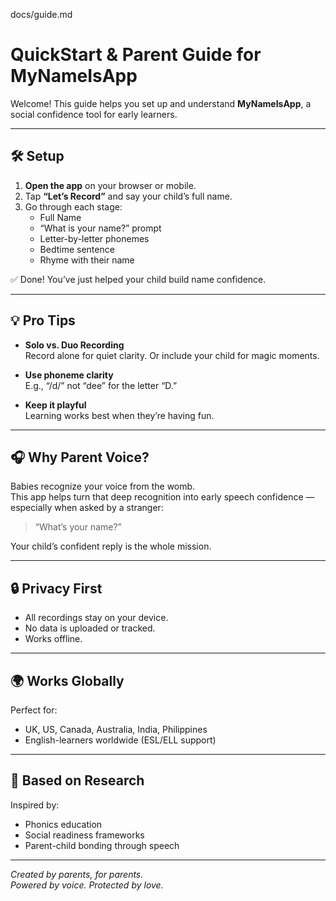 docs/guide.md
# QuickStart & Parent Guide for MyNameIsApp

Welcome! This guide helps you set up and understand **MyNameIsApp**, a social confidence tool for early learners.

---

## 🛠️ Setup

1. **Open the app** on your browser or mobile.
2. Tap **“Let’s Record”** and say your child’s full name.
3. Go through each stage:
   - Full Name
   - “What is your name?” prompt
   - Letter-by-letter phonemes
   - Bedtime sentence
   - Rhyme with their name

✅ Done! You’ve just helped your child build name confidence.

---

## 💡 Pro Tips

- **Solo vs. Duo Recording**  
  Record alone for quiet clarity. Or include your child for magic moments.

- **Use phoneme clarity**  
  E.g., “/d/” not “dee” for the letter “D.”

- **Keep it playful**  
  Learning works best when they’re having fun.

---

## 🎧 Why Parent Voice?

Babies recognize your voice from the womb.  
This app helps turn that deep recognition into early speech confidence — especially when asked by a stranger:  
> “What’s your name?”

Your child’s confident reply is the whole mission.

---

## 🔒 Privacy First

- All recordings stay on your device.
- No data is uploaded or tracked.
- Works offline.

---

## 🌍 Works Globally

Perfect for:
- UK, US, Canada, Australia, India, Philippines
- English-learners worldwide (ESL/ELL support)

---

## 🧠 Based on Research

Inspired by:
- Phonics education
- Social readiness frameworks
- Parent-child bonding through speech

---

_Created by parents, for parents.  
Powered by voice. Protected by love._
